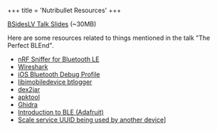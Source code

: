 +++
title = 'Nutribullet Resources'
+++

[BSidesLV Talk Slides](https://www.dropbox.com/scl/fi/dd8yk2avimzm8ua6qhpnc/ThePerfectBlend-BSidesLV2025.pdf?rlkey=qx344a97uk8cytcwd53ynup6a&st=fp6ub6wy&dl=0) (~30MB)

Here are some resources related to things mentioned in the talk "The Perfect BLEnd".

* [nRF Sniffer for Bluetooth LE](https://www.nordicsemi.com/Products/Development-tools/nRF-Sniffer-for-Bluetooth-LE)
* [Wireshark](https://www.wireshark.org/)
* [iOS Bluetooth Debug Profile](https://developer.apple.com/bug-reporting/profiles-and-logs/?platform=ios&name=bluetooth)
* [libimobiledevice btlogger](https://github.com/libimobiledevice/libimobiledevice)
* [dex2jar](https://github.com/pxb1988/dex2jar)
* [apktool](https://github.com/iBotPeaches/Apktool)
* [Ghidra](https://github.com/NationalSecurityAgency/ghidra)
* [Introduction to BLE (Adafruit)](https://learn.adafruit.com/introduction-to-bluetooth-low-energy)
* [Scale service UUID being used by another device](https://github.com/andyleap/webscale/blob/25bdd3033dfd5745821246636e19f8acc4451710/index.html#L28-L30)]
